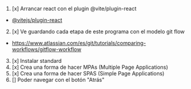 1. [x] Arrancar react con el plugin @vite/plugin-react
  - [@vitejs/plugin-react](https://snyk.io/advisor/npm-package/@vitejs/plugin-react)
2. [x] Ve guardando cada etapa de este programa con el modelo git flow
  - https://www.atlassian.com/es/git/tutorials/comparing-workflows/gitflow-workflow
3. [x] Instalar standard
4. [x] Crea una forma de hacer MPAs (Multiple Page Applications) 
5. [x] Crea una forma de hacer SPAS (Simple Page Applications)
6. [] Poder navegar con el botón "Atrás"

